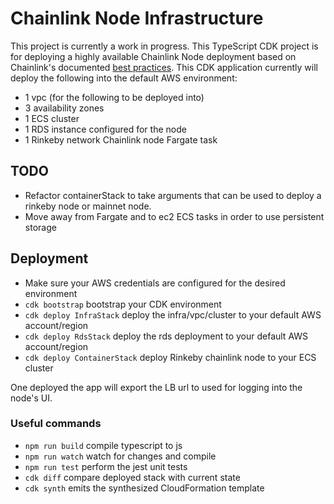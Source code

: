 # Chainlink Node Infrastructure 

This project is currently a work in progress. This TypeScript CDK project is for
deploying a highly available Chainlink Node deployment based on Chainlink's documented [best practices](https://docs.chain.link/docs/best-security-practices).
This CDK application currently will deploy the following into the default AWS environment:
- 1 vpc (for the following to be deployed into)
- 3 availability zones
- 1 ECS cluster 
- 1 RDS instance configured for the node
- 1 Rinkeby network Chainlink node Fargate task 

## TODO
* Refactor containerStack to take arguments that can be used to deploy a rinkeby node or mainnet node.
* Move away from Fargate and to ec2 ECS tasks in order to use persistent storage 

## Deployment 
* Make sure your AWS credentials are configured for the desired environment
 * `cdk bootstrap`   bootstrap your CDK environment 
 * `cdk deploy InfraStack`  deploy the infra/vpc/cluster to your default AWS account/region
 * `cdk deploy RdsStack` deploy the rds deployment to your default AWS account/region
 * `cdk deploy ContainerStack` deploy Rinkeby chainlink node to your ECS cluster

One deployed the app will export the LB url to used for logging into the node's UI. 


### Useful commands
 * `npm run build`   compile typescript to js
 * `npm run watch`   watch for changes and compile
 * `npm run test`    perform the jest unit tests
 * `cdk diff`        compare deployed stack with current state
 * `cdk synth`       emits the synthesized CloudFormation template
